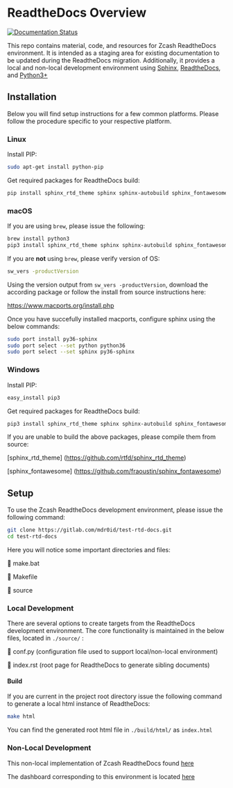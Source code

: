 # ReadtheDocs Overview 
[![Documentation Status](https://readthedocs.org/projects/zcash/badge/?version=english-docs)](http://zcash.readthedocs.io/en/english-docs/?badge=english-docs)


This repo contains material, code, and resources for Zcash ReadtheDocs environment. It is intended as a staging area for existing
documentation to be updated during the ReadtheDocs migration. Additionally, it provides a local and non-local development environment using [Sphinx](http://www.sphinx-doc.org/en/master/), 
[ReadtheDocs](https://readthedocs.org/), and [Python3+](https://www.python.org/)

## Installation
Below you will find setup instructions for a few common platforms. Please follow the procedure specific to your respective platform.

### Linux
Install PIP:

```bash
sudo apt-get install python-pip
```

Get required packages for ReadtheDocs build:

```bash
pip install sphinx_rtd_theme sphinx sphinx-autobuild sphinx_fontawesome
```

### macOS

If you are using `brew`, please issue the following:

```bash
brew install python3
pip3 install sphinx_rtd_theme sphinx sphinx-autobuild sphinx_fontawesome
```

If you are **not** using `brew`, please verify version of OS:

```bash
sw_vers -productVersion
```
Using the version output from ``sw_vers -productVersion``, download the according package or follow the install from source instructions here:

https://www.macports.org/install.php

Once you have succefully installed macports, configure sphinx using the below commands:

```bash
sudo port install py36-sphinx
sudo port select --set python python36
sudo port select --set sphinx py36-sphinx
```

### Windows
Install PIP:

```bash
easy_install pip3
```

Get required packages for ReadtheDocs build:

```bash
pip3 install sphinx_rtd_theme sphinx sphinx-autobuild sphinx_fontawesome
```

If you are unable to build the above packages, please compile them from source:

[sphinx_rtd_theme] (https://github.com/rtfd/sphinx_rtd_theme)

[sphinx_fontawesome] (https://github.com/fraoustin/sphinx_fontawesome)

## Setup
To use the Zcash ReadtheDocs development environment, please issue the following command:

```bash
git clone https://gitlab.com/mdr0id/test-rtd-docs.git
cd test-rtd-docs
```

Here you will notice some important directories and files:

:page_facing_up: make.bat

:page_facing_up: Makefile

:file_folder: source

### Local Development
There are several options to create targets from the ReadtheDocs development environment. The core functionality 
is maintained in the below files, located in ```./source/``` :

:page_facing_up: conf.py   (configuration file used to support local/non-local environment)

:page_facing_up: index.rst (root page for ReadtheDocs to generate sibling documents)

#### Build
If you are current in the project root directory issue the following command to generate a local html instance of ReadtheDocs:

```bash
make html
```
You can find the generated root html file in ```./build/html/``` as ```index.html```

### Non-Local Development
This non-local implementation of Zcash ReadtheDocs found [here](http://zcash.readthedocs.io/en/latest/index.html)

The dashboard corresponding to this environment is located [here](https://readthedocs.org/projects/zcash/)

